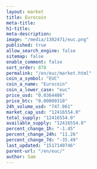 ```yaml
---
layout: market
title: Eurocoin
meta-title: 
h1-title: 
meta-description: 
image: "/media/1382471/euc.png"
published: true
allow_search_engine: false
sitemap: false
enable_comment: false
sort_order: 878
permalink: "/en/euc/market.html"
coin_a_symbol: "EUC"
coin_a_name: "Eurocoin"
coin_a_lower_case: "euc"
price_usd: "0.0364486"
price_btc: "0.00000310"
24h_volume_usd: "747.061"
market_cap_usd: "12416554.0"
total_supply: "12416554.0"
available_supply: "12416554.0"
percent_change_1h: "-1.45"
percent_change_24h: "11.26"
percent_change_7d: "-35.49"
last_updated: "1517140746"
parent-url: "/en/euc/"
author: Sam
---
```


